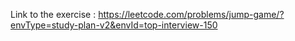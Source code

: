 Link to the exercise : https://leetcode.com/problems/jump-game/?envType=study-plan-v2&envId=top-interview-150